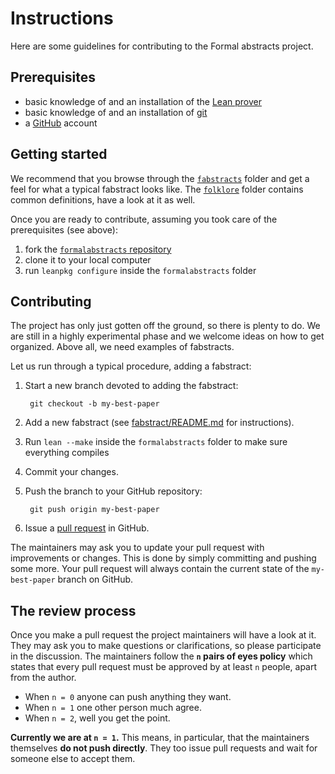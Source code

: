 # Instructions

Here are some guidelines for contributing to the Formal abstracts project.

## Prerequisites

* basic knowledge of and an installation of the [Lean prover](http://leanprover.github.io)
* basic knowledge of and an installation of [git](https://git-scm.com)
* a [GitHub](https://github.com) account

## Getting started

We recommend that you browse through the [`fabstracts`](./fabstracts) folder and get a
feel for what a typical fabstract looks like. The [`folklore`](./folklore) folder contains
common definitions, have a look at it as well.

Once you are ready to contribute, assuming you took care of the prerequisites (see above):

1. fork the [`formalabstracts` repository](https://github.com/formalabstracts/formalabstracts)
2. clone it to your local computer
3. run `leanpkg configure` inside the `formalabstracts` folder

## Contributing

The project has only just gotten off the ground, so there is plenty to do. We are still in
a highly experimental phase and we welcome ideas on how to get organized. Above all, we
need examples of fabstracts.

Let us run through a typical procedure, adding a fabstract:

1. Start a new branch devoted to adding the fabstract:

        git checkout -b my-best-paper

2. Add a new fabstract (see [fabstract/README.md](./fabstract/README.md)
   for instructions).

3. Run `lean --make` inside the `formalabstracts` folder to make sure everything compiles

4. Commit your changes.

5. Push the branch to your GitHub repository:

        git push origin my-best-paper

6. Issue a [pull request](https://github.com/formalabstracts/formalabstracts/pulls) in GitHub.

The maintainers may ask you to update your pull request with improvements or changes. This
is done by simply committing and pushing some more. Your pull request will always contain
the current state of the `my-best-paper` branch on GitHub.

## The review process

Once you make a pull request the project maintainers will have a look at it. They may ask
you to make questions or clarifications, so please participate in the discussion. The
maintainers follow the **`n` pairs of eyes policy** which states that every pull request
must be approved by at least `n` people, apart from the author.

* When `n = 0` anyone can push anything they want.
* When `n = 1` one other person much agree.
* When `n = 2`, well you get the point.

**Currently we are at `n = 1`.** This means, in particular, that the maintainers
themselves **do not push directly**. They too issue pull requests and wait for someone
else to accept them.
